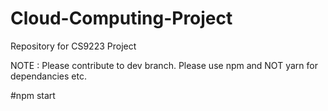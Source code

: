 # Cloud-Computing-Project
Repository for CS9223 Project

NOTE : 
Please contribute to dev branch. 
Please use npm and NOT yarn for dependancies etc.

#npm start

